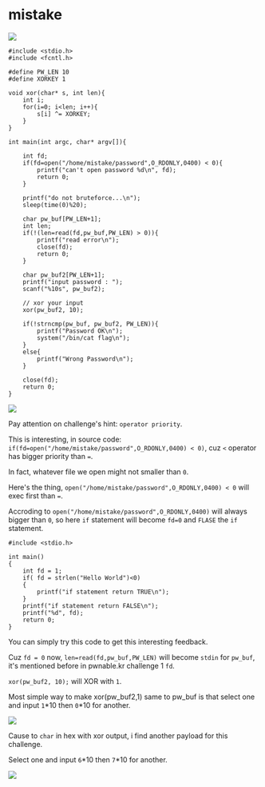 # **mistake**

![](https://i.imgur.com/Qcn6XrR.png)

```
#include <stdio.h>
#include <fcntl.h>

#define PW_LEN 10
#define XORKEY 1

void xor(char* s, int len){
	int i;
	for(i=0; i<len; i++){
		s[i] ^= XORKEY;
	}
}

int main(int argc, char* argv[]){
	
	int fd;
	if(fd=open("/home/mistake/password",O_RDONLY,0400) < 0){
		printf("can't open password %d\n", fd);
		return 0;
	}

	printf("do not bruteforce...\n");
	sleep(time(0)%20);

	char pw_buf[PW_LEN+1];
	int len;
	if(!(len=read(fd,pw_buf,PW_LEN) > 0)){
		printf("read error\n");
		close(fd);
		return 0;		
	}

	char pw_buf2[PW_LEN+1];
	printf("input password : ");
	scanf("%10s", pw_buf2);

	// xor your input
	xor(pw_buf2, 10);

	if(!strncmp(pw_buf, pw_buf2, PW_LEN)){
		printf("Password OK\n");
		system("/bin/cat flag\n");
	}
	else{
		printf("Wrong Password\n");
	}

	close(fd);
	return 0;
}

```

![](https://i.imgur.com/wYZGhHn.png)

Pay attention on challenge's hint: `operator priority`.

This is interesting, in source code: `if(fd=open("/home/mistake/password",O_RDONLY,0400) < 0)`, cuz `<` operator has bigger priority than `=`.

In fact, whatever file we open might not smaller than `0`.

Here's the thing, `open("/home/mistake/password",O_RDONLY,0400) < 0` will exec first than `=`.

Accroding to `open("/home/mistake/password",O_RDONLY,0400)` will always bigger than `0`, so here `if` statement will become `fd=0` and `FLASE` the `if` statement.

```
#include <stdio.h>

int main()
{
    int fd = 1;
    if( fd = strlen("Hello World")<0)
    {
        printf("if statement return TRUE\n");
    }
    printf("if statement return FALSE\n");
    printf("%d", fd);
    return 0;
}
```

You can simply try this code to get this interesting feedback.

Cuz `fd = 0` now, `len=read(fd,pw_buf,PW_LEN)` will become `stdin` for `pw_buf`, it's mentioned before in pwnable.kr challenge 1 `fd`.

`xor(pw_buf2, 10);` will XOR with `1`.

Most simple way to make xor(pw_buf2,1) same to pw_buf is that select one and input `1`*10 then `0`*10 for another.

![](https://i.imgur.com/gUk2r4X.png)

Cause to `char` in hex with xor output, i find another payload for this challenge.

Select one and input `6`*10 then `7`*10 for another.

![](https://i.imgur.com/14JsCgb.png)

